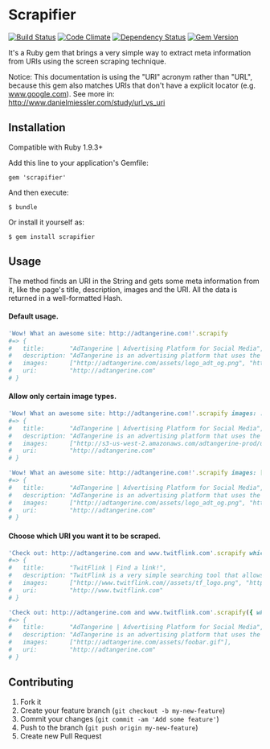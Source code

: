# Scrapifier

[![Build Status](https://travis-ci.org/tiagopog/scrapifier.svg?branch=master)](https://travis-ci.org/tiagopog/scrapifier)
[![Code Climate](https://codeclimate.com/github/tiagopog/scrapifier.png)](https://codeclimate.com/github/tiagopog/scrapifier)
[![Dependency Status](https://gemnasium.com/tiagopog/scrapifier.svg)](https://gemnasium.com/tiagopog/scrapifier)
[![Gem Version](https://badge.fury.io/rb/scrapifier.svg)](http://badge.fury.io/rb/scrapifier)

It's a Ruby gem that brings a very simple way to extract meta information from URIs using the screen scraping technique.

Notice: This documentation is using the "URI" acronym rather than "URL", because this gem also matches URIs that don't have a explicit locator (e.g. www.google.com). See more in: http://www.danielmiessler.com/study/url_vs_uri

## Installation

Compatible with Ruby 1.9.3+

Add this line to your application's Gemfile:

    gem 'scrapifier'

And then execute:

    $ bundle

Or install it yourself as:

    $ gem install scrapifier

## Usage

The method finds an URI in the String and gets some meta information from it, like the page's title, description, images and the URI. All the data is returned in a well-formatted Hash.

#### Default usage.

``` ruby
'Wow! What an awesome site: http://adtangerine.com!'.scrapify
#=> {
#   title:       "AdTangerine | Advertising Platform for Social Media",
#   description: "AdTangerine is an advertising platform that uses the tangerine as a virtual currency for advertisers and publishers in order to share content on social networks.",
#   images:      ["http://adtangerine.com/assets/logo_adt_og.png", "http://adtangerine.com/assets/logo_adt_og.png", "http://s3-us-west-2.amazonaws.com/adtangerine-prod/users/avatars/000/000/834/thumb/275747_1118382211_1929809351_n.jpg", "http://adtangerine.com/assets/foobar.gif"],
#   uri:         "http://adtangerine.com"
# }
```

#### Allow only certain image types.

``` ruby
'Wow! What an awesome site: http://adtangerine.com!'.scrapify images: :jpg
#=> {
#   title:       "AdTangerine | Advertising Platform for Social Media",
#   description: "AdTangerine is an advertising platform that uses the tangerine as a virtual currency for advertisers and publishers in order to share content on social networks.",
#   images:      ["http://s3-us-west-2.amazonaws.com/adtangerine-prod/users/avatars/000/000/834/thumb/275747_1118382211_1929809351_n.jpg"],
#   uri:         "http://adtangerine.com"
# }

'Wow! What an awesome site: http://adtangerine.com!'.scrapify images: [:png, :gif]
#=> {
#   title:       "AdTangerine | Advertising Platform for Social Media",
#   description: "AdTangerine is an advertising platform that uses the tangerine as a virtual currency for advertisers and publishers in order to share content on social networks.",
#   images:      ["http://adtangerine.com/assets/logo_adt_og.png", "http://adtangerine.com/assets/logo_adt_og.png", "http://adtangerine.com/assets/foobar.gif"],
#   uri:         "http://adtangerine.com"
# }
```

#### Choose which URI you want it to be scraped.

``` ruby
'Check out: http://adtangerine.com and www.twitflink.com'.scrapify which: 1
#=> {
#   title:       "TwitFlink | Find a link!",
#   description: "TwitFlink is a very simple searching tool that allows people to find out links tweeted by any user from Twitter.",
#   images:      ["http://www.twitflink.com//assets/tf_logo.png", "http://twitflink.com/assets/tf_logo.png"],
#   uri:         "http://www.twitflink.com"
# }

'Check out: http://adtangerine.com and www.twitflink.com'.scrapify({ which: 0, images: :gif })
#=> {
#   title:       "AdTangerine | Advertising Platform for Social Media",
#   description: "AdTangerine is an advertising platform that uses the tangerine as a virtual currency for advertisers and publishers in order to share content on social networks.",
#   images:      ["http://adtangerine.com/assets/foobar.gif"],
#   uri:         "http://adtangerine.com"
# }
```

## Contributing

1. Fork it
2. Create your feature branch (`git checkout -b my-new-feature`)
3. Commit your changes (`git commit -am 'Add some feature'`)
4. Push to the branch (`git push origin my-new-feature`)
5. Create new Pull Request
